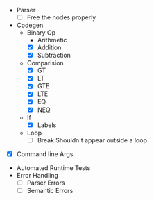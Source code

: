 - Parser
    - [ ] Free the nodes properly

- Codegen
    - Binary Op
        - Arithmetic
        - [x] Addition
        - [x] Subtraction
    - Comparision
        - [x] GT
        - [x] LT
        - [x] GTE
        - [x] LTE
        - [x] EQ
        - [x] NEQ
    - If
        - [x] Labels
    - Loop
        - [ ] Break Shouldn't appear outside a loop

- [x] Command line Args
- Automated Runtime Tests
- Error Handling
    - [ ] Parser Errors
    - [ ] Semantic Errors
